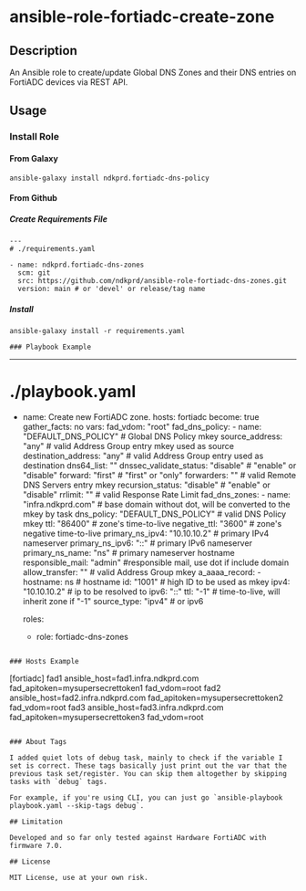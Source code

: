 # ansible-role-fortiadc-create-zone

## Description

An Ansible role to create/update Global DNS Zones and their DNS entries on FortiADC devices via REST API.

## Usage

### Install Role

#### From Galaxy

```
ansible-galaxy install ndkprd.fortiadc-dns-policy
```

#### From Github

##### Create Requirements File

```
---
# ./requirements.yaml

- name: ndkprd.fortiadc-dns-zones
  scm: git
  src: https://github.com/ndkprd/ansible-role-fortiadc-dns-zones.git
  version: main # or 'devel' or release/tag name
```

##### Install

```
ansible-galaxy install -r requirements.yaml

### Playbook Example

```
---
# ./playbook.yaml

- name: Create new FortiADC zone.
  hosts: fortiadc
  become: true
  gather_facts: no
  vars:
    fad_vdom: "root"
    fad_dns_policy:
      - name: "DEFAULT_DNS_POLICY" # Global DNS Policy mkey
        source_address: "any" # valid Address Group entry mkey used as source
        destination_address: "any" # valid Address Group entry used as destination
        dns64_list: ""
        dnssec_validate_status: "disable" # "enable" or "disable"
        forward: "first" # "first" or "only"
        forwarders: "" # valid Remote DNS Servers entry mkey
        recursion_status: "disable" # "enable" or "disable"
        rrlimit: "" # valid Response Rate Limit 
    fad_dns_zones:
      - name: "infra.ndkprd.com" # base domain without dot, will be converted to the mkey by task
        dns_policy: "DEFAULT_DNS_POLICY" # valid DNS Policy mkey
        ttl: "86400" # zone's time-to-live
        negative_ttl: "3600" # zone's negative time-to-live
        primary_ns_ipv4: "10.10.10.2" # primary IPv4 nameserver
        primary_ns_ipv6: "::" # primary IPv6 nameserver
        primary_ns_name: "ns" # primary nameserver hostname
        responsible_mail: "admin" #responsible mail, use dot if include domain
        allow_transfer: "" # valid Address Group mkey
        a_aaaa_record:
          - hostname: ns # hostname
            id: "1001" # high ID to be used as mkey
            ipv4: "10.10.10.2" # ip to be resolved to
            ipv6: "::"
            ttl: "-1" # time-to-live, will inherit zone if "-1"
            source_type: "ipv4" # or ipv6

  roles:
    - role: fortiadc-dns-zones
```

### Hosts Example

```
[fortiadc]
fad1 ansible_host=fad1.infra.ndkprd.com fad_apitoken=mysupersecrettoken1 fad_vdom=root
fad2 ansible_host=fad2.infra.ndkprd.com fad_apitoken=mysupersecrettoken2 fad_vdom=root
fad3 ansible_host=fad3.infra.ndkprd.com fad_apitoken=mysupersecrettoken3 fad_vdom=root

```

### About Tags

I added quiet lots of debug task, mainly to check if the variable I set is correct. These tags basically just print out the var that the previous task set/register. You can skip them altogether by skipping tasks with `debug` tags.

For example, if you're using CLI, you can just go `ansible-playbook playbook.yaml --skip-tags debug`.

## Limitation

Developed and so far only tested against Hardware FortiADC with firmware 7.0.

## License

MIT License, use at your own risk.

